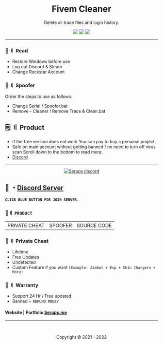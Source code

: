 <h1 align="center">
  Fivem Cleaner
</h1>

<p align="center">
  Delete all trace files and login history.
</p>
 
 
 
<p align="center">
  <img src="https://img.shields.io/github/languages/top/Serups/Fivem-Cleaner?style=flat-square"/>
  <img src="https://img.shields.io/github/last-commit/Serups/Fivem-Cleaner?style=flat-square"/>
  <img src="https://img.shields.io/github/stars/Serups/Fivem-Cleaner?color=5ac18e&label=Stars&style=flat-square"/>

--- 
  
   
### 📜 〢 Read
 
- Restore Windows before use  
- Log out Discord & Steam
- Change Rockstar Account


### <a id="setup"></a> 📁 〢 Spoofer

Order the steps to use as follows.

- Change Serial / Spoofer.bat
- Remove - Cleaner / Remove Trace & Clean.bat

## <a id="setup2"></a> 🗒 〢 Product
- If the free version does not work You can pay to buy a personal project.
- Safe  on main account without getting banned / no need to turn off virus scan Scroll down to the bottom to read more.
- [Discord](https://discord.gg/2euDQqzD8Y) 

--- 

  <p align="center">
    <a href="https://discord.gg/2euDQqzD8Y">
        <img title="Serups server discord" alt="Serups discord" src="https://discordapp.com/api/guilds/923947526552432731/widget.png?style=banner2"/>
    </a>
</p> 
 
## 💬 ・[Discord Server](https://discord.gg/2euDQqzD8Y)
#### `CLICK BLUE BUTTON FOR JOIN SERVER.`

 ### 🛒〢 `PRODUCT`
 
<table>
<tr>
	<td> PRIVATE CHEAT
	<td> SPOOFER
	<td> SOURCE CODE
</table>

  
### 🥊 〢 Private Cheat

- Lifetime 
- Free Updates 
- Undetected
- Custom Feature if you want `(Example: Aimbot + Esp + Skin Changers + More)`

### 📌 〢 Warranty

- Support 24 Hr / Free updated 
- Banned = `REFUND MONEY`

#### Website | Portfolio [Serups.me](http://Serups.me/)

---

  <br>

<p align="center">
  Copyright © 2021 - 2022
<br>



